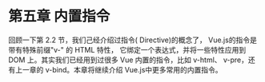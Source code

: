 # 第五章 内置指令

回顾一下第 2.2 节，我们己经介绍过指令( Directive)的概念了， Vue.js的指令是带有特殊前缀"v-" 的 HTML 特性， 它绑定一个表达式，并将一些特性应用到 DOM 上。其实我们已经用到过很多 Vue 内置的指令，比如 v-html、 v-pre，还有上一章的 v-bind。本章将继续介绍 Vue.js中更多常用的内置指令。
